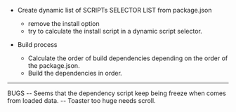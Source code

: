 - Create dynamic list of SCRIPTs SELECTOR LIST from package.json

  - remove the install option
  - try to calculate the install script in a dynamic script selector.

- Build process

  - Calculate the order of build dependencies depending on the order of the package.json.
  - Build the dependencies in order.

---

BUGS
-- Seems that the dependency script keep being freeze when comes from loaded data.
-- Toaster too huge needs scroll.

